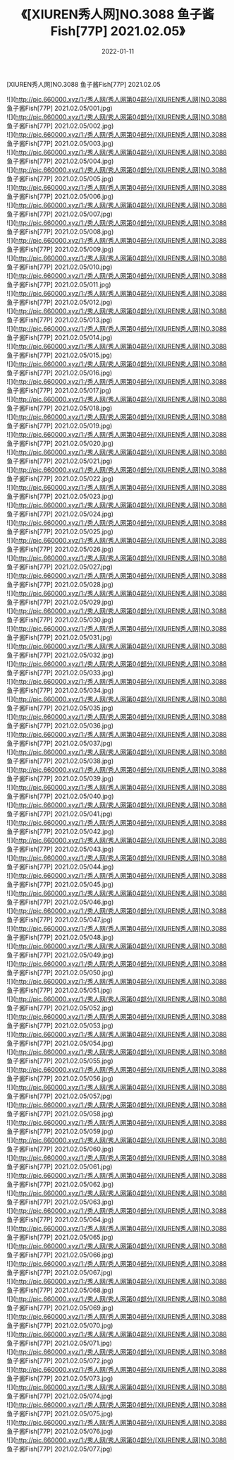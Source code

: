 ﻿---
layout: post
title:  《[XIUREN秀人网]NO.3088 鱼子酱Fish[77P] 2021.02.05》
date:   2022-01-11
img: http://pic.660000.xyz/1:/秀人网/秀人网第04部分/[XIUREN秀人网]NO.3088 鱼子酱Fish[77P] 2021.02.05/000.jpg
categories: [美女, 清纯, 唯美]
---

[XIUREN秀人网]NO.3088 鱼子酱Fish[77P] 2021.02.05

 ![](http://pic.660000.xyz/1:/秀人网/秀人网第04部分/[XIUREN秀人网]NO.3088 鱼子酱Fish[77P] 2021.02.05/001.jpg) <br>![](http://pic.660000.xyz/1:/秀人网/秀人网第04部分/[XIUREN秀人网]NO.3088 鱼子酱Fish[77P] 2021.02.05/002.jpg) <br>![](http://pic.660000.xyz/1:/秀人网/秀人网第04部分/[XIUREN秀人网]NO.3088 鱼子酱Fish[77P] 2021.02.05/003.jpg) <br>![](http://pic.660000.xyz/1:/秀人网/秀人网第04部分/[XIUREN秀人网]NO.3088 鱼子酱Fish[77P] 2021.02.05/004.jpg) <br>![](http://pic.660000.xyz/1:/秀人网/秀人网第04部分/[XIUREN秀人网]NO.3088 鱼子酱Fish[77P] 2021.02.05/005.jpg) <br>![](http://pic.660000.xyz/1:/秀人网/秀人网第04部分/[XIUREN秀人网]NO.3088 鱼子酱Fish[77P] 2021.02.05/006.jpg) <br>![](http://pic.660000.xyz/1:/秀人网/秀人网第04部分/[XIUREN秀人网]NO.3088 鱼子酱Fish[77P] 2021.02.05/007.jpg) <br>![](http://pic.660000.xyz/1:/秀人网/秀人网第04部分/[XIUREN秀人网]NO.3088 鱼子酱Fish[77P] 2021.02.05/008.jpg) <br>![](http://pic.660000.xyz/1:/秀人网/秀人网第04部分/[XIUREN秀人网]NO.3088 鱼子酱Fish[77P] 2021.02.05/009.jpg) <br>![](http://pic.660000.xyz/1:/秀人网/秀人网第04部分/[XIUREN秀人网]NO.3088 鱼子酱Fish[77P] 2021.02.05/010.jpg) <br>![](http://pic.660000.xyz/1:/秀人网/秀人网第04部分/[XIUREN秀人网]NO.3088 鱼子酱Fish[77P] 2021.02.05/011.jpg) <br>![](http://pic.660000.xyz/1:/秀人网/秀人网第04部分/[XIUREN秀人网]NO.3088 鱼子酱Fish[77P] 2021.02.05/012.jpg) <br>![](http://pic.660000.xyz/1:/秀人网/秀人网第04部分/[XIUREN秀人网]NO.3088 鱼子酱Fish[77P] 2021.02.05/013.jpg) <br>![](http://pic.660000.xyz/1:/秀人网/秀人网第04部分/[XIUREN秀人网]NO.3088 鱼子酱Fish[77P] 2021.02.05/014.jpg) <br>![](http://pic.660000.xyz/1:/秀人网/秀人网第04部分/[XIUREN秀人网]NO.3088 鱼子酱Fish[77P] 2021.02.05/015.jpg) <br>![](http://pic.660000.xyz/1:/秀人网/秀人网第04部分/[XIUREN秀人网]NO.3088 鱼子酱Fish[77P] 2021.02.05/016.jpg) <br>![](http://pic.660000.xyz/1:/秀人网/秀人网第04部分/[XIUREN秀人网]NO.3088 鱼子酱Fish[77P] 2021.02.05/017.jpg) <br>![](http://pic.660000.xyz/1:/秀人网/秀人网第04部分/[XIUREN秀人网]NO.3088 鱼子酱Fish[77P] 2021.02.05/018.jpg) <br>![](http://pic.660000.xyz/1:/秀人网/秀人网第04部分/[XIUREN秀人网]NO.3088 鱼子酱Fish[77P] 2021.02.05/019.jpg) <br>![](http://pic.660000.xyz/1:/秀人网/秀人网第04部分/[XIUREN秀人网]NO.3088 鱼子酱Fish[77P] 2021.02.05/020.jpg) <br>![](http://pic.660000.xyz/1:/秀人网/秀人网第04部分/[XIUREN秀人网]NO.3088 鱼子酱Fish[77P] 2021.02.05/021.jpg) <br>![](http://pic.660000.xyz/1:/秀人网/秀人网第04部分/[XIUREN秀人网]NO.3088 鱼子酱Fish[77P] 2021.02.05/022.jpg) <br>![](http://pic.660000.xyz/1:/秀人网/秀人网第04部分/[XIUREN秀人网]NO.3088 鱼子酱Fish[77P] 2021.02.05/023.jpg) <br>![](http://pic.660000.xyz/1:/秀人网/秀人网第04部分/[XIUREN秀人网]NO.3088 鱼子酱Fish[77P] 2021.02.05/024.jpg) <br>![](http://pic.660000.xyz/1:/秀人网/秀人网第04部分/[XIUREN秀人网]NO.3088 鱼子酱Fish[77P] 2021.02.05/025.jpg) <br>![](http://pic.660000.xyz/1:/秀人网/秀人网第04部分/[XIUREN秀人网]NO.3088 鱼子酱Fish[77P] 2021.02.05/026.jpg) <br>![](http://pic.660000.xyz/1:/秀人网/秀人网第04部分/[XIUREN秀人网]NO.3088 鱼子酱Fish[77P] 2021.02.05/027.jpg) <br>![](http://pic.660000.xyz/1:/秀人网/秀人网第04部分/[XIUREN秀人网]NO.3088 鱼子酱Fish[77P] 2021.02.05/028.jpg) <br>![](http://pic.660000.xyz/1:/秀人网/秀人网第04部分/[XIUREN秀人网]NO.3088 鱼子酱Fish[77P] 2021.02.05/029.jpg) <br>![](http://pic.660000.xyz/1:/秀人网/秀人网第04部分/[XIUREN秀人网]NO.3088 鱼子酱Fish[77P] 2021.02.05/030.jpg) <br>![](http://pic.660000.xyz/1:/秀人网/秀人网第04部分/[XIUREN秀人网]NO.3088 鱼子酱Fish[77P] 2021.02.05/031.jpg) <br>![](http://pic.660000.xyz/1:/秀人网/秀人网第04部分/[XIUREN秀人网]NO.3088 鱼子酱Fish[77P] 2021.02.05/032.jpg) <br>![](http://pic.660000.xyz/1:/秀人网/秀人网第04部分/[XIUREN秀人网]NO.3088 鱼子酱Fish[77P] 2021.02.05/033.jpg) <br>![](http://pic.660000.xyz/1:/秀人网/秀人网第04部分/[XIUREN秀人网]NO.3088 鱼子酱Fish[77P] 2021.02.05/034.jpg) <br>![](http://pic.660000.xyz/1:/秀人网/秀人网第04部分/[XIUREN秀人网]NO.3088 鱼子酱Fish[77P] 2021.02.05/035.jpg) <br>![](http://pic.660000.xyz/1:/秀人网/秀人网第04部分/[XIUREN秀人网]NO.3088 鱼子酱Fish[77P] 2021.02.05/036.jpg) <br>![](http://pic.660000.xyz/1:/秀人网/秀人网第04部分/[XIUREN秀人网]NO.3088 鱼子酱Fish[77P] 2021.02.05/037.jpg) <br>![](http://pic.660000.xyz/1:/秀人网/秀人网第04部分/[XIUREN秀人网]NO.3088 鱼子酱Fish[77P] 2021.02.05/038.jpg) <br>![](http://pic.660000.xyz/1:/秀人网/秀人网第04部分/[XIUREN秀人网]NO.3088 鱼子酱Fish[77P] 2021.02.05/039.jpg) <br>![](http://pic.660000.xyz/1:/秀人网/秀人网第04部分/[XIUREN秀人网]NO.3088 鱼子酱Fish[77P] 2021.02.05/040.jpg) <br>![](http://pic.660000.xyz/1:/秀人网/秀人网第04部分/[XIUREN秀人网]NO.3088 鱼子酱Fish[77P] 2021.02.05/041.jpg) <br>![](http://pic.660000.xyz/1:/秀人网/秀人网第04部分/[XIUREN秀人网]NO.3088 鱼子酱Fish[77P] 2021.02.05/042.jpg) <br>![](http://pic.660000.xyz/1:/秀人网/秀人网第04部分/[XIUREN秀人网]NO.3088 鱼子酱Fish[77P] 2021.02.05/043.jpg) <br>![](http://pic.660000.xyz/1:/秀人网/秀人网第04部分/[XIUREN秀人网]NO.3088 鱼子酱Fish[77P] 2021.02.05/044.jpg) <br>![](http://pic.660000.xyz/1:/秀人网/秀人网第04部分/[XIUREN秀人网]NO.3088 鱼子酱Fish[77P] 2021.02.05/045.jpg) <br>![](http://pic.660000.xyz/1:/秀人网/秀人网第04部分/[XIUREN秀人网]NO.3088 鱼子酱Fish[77P] 2021.02.05/046.jpg) <br>![](http://pic.660000.xyz/1:/秀人网/秀人网第04部分/[XIUREN秀人网]NO.3088 鱼子酱Fish[77P] 2021.02.05/047.jpg) <br>![](http://pic.660000.xyz/1:/秀人网/秀人网第04部分/[XIUREN秀人网]NO.3088 鱼子酱Fish[77P] 2021.02.05/048.jpg) <br>![](http://pic.660000.xyz/1:/秀人网/秀人网第04部分/[XIUREN秀人网]NO.3088 鱼子酱Fish[77P] 2021.02.05/049.jpg) <br>![](http://pic.660000.xyz/1:/秀人网/秀人网第04部分/[XIUREN秀人网]NO.3088 鱼子酱Fish[77P] 2021.02.05/050.jpg) <br>![](http://pic.660000.xyz/1:/秀人网/秀人网第04部分/[XIUREN秀人网]NO.3088 鱼子酱Fish[77P] 2021.02.05/051.jpg) <br>![](http://pic.660000.xyz/1:/秀人网/秀人网第04部分/[XIUREN秀人网]NO.3088 鱼子酱Fish[77P] 2021.02.05/052.jpg) <br>![](http://pic.660000.xyz/1:/秀人网/秀人网第04部分/[XIUREN秀人网]NO.3088 鱼子酱Fish[77P] 2021.02.05/053.jpg) <br>![](http://pic.660000.xyz/1:/秀人网/秀人网第04部分/[XIUREN秀人网]NO.3088 鱼子酱Fish[77P] 2021.02.05/054.jpg) <br>![](http://pic.660000.xyz/1:/秀人网/秀人网第04部分/[XIUREN秀人网]NO.3088 鱼子酱Fish[77P] 2021.02.05/055.jpg) <br>![](http://pic.660000.xyz/1:/秀人网/秀人网第04部分/[XIUREN秀人网]NO.3088 鱼子酱Fish[77P] 2021.02.05/056.jpg) <br>![](http://pic.660000.xyz/1:/秀人网/秀人网第04部分/[XIUREN秀人网]NO.3088 鱼子酱Fish[77P] 2021.02.05/057.jpg) <br>![](http://pic.660000.xyz/1:/秀人网/秀人网第04部分/[XIUREN秀人网]NO.3088 鱼子酱Fish[77P] 2021.02.05/058.jpg) <br>![](http://pic.660000.xyz/1:/秀人网/秀人网第04部分/[XIUREN秀人网]NO.3088 鱼子酱Fish[77P] 2021.02.05/059.jpg) <br>![](http://pic.660000.xyz/1:/秀人网/秀人网第04部分/[XIUREN秀人网]NO.3088 鱼子酱Fish[77P] 2021.02.05/060.jpg) <br>![](http://pic.660000.xyz/1:/秀人网/秀人网第04部分/[XIUREN秀人网]NO.3088 鱼子酱Fish[77P] 2021.02.05/061.jpg) <br>![](http://pic.660000.xyz/1:/秀人网/秀人网第04部分/[XIUREN秀人网]NO.3088 鱼子酱Fish[77P] 2021.02.05/062.jpg) <br>![](http://pic.660000.xyz/1:/秀人网/秀人网第04部分/[XIUREN秀人网]NO.3088 鱼子酱Fish[77P] 2021.02.05/063.jpg) <br>![](http://pic.660000.xyz/1:/秀人网/秀人网第04部分/[XIUREN秀人网]NO.3088 鱼子酱Fish[77P] 2021.02.05/064.jpg) <br>![](http://pic.660000.xyz/1:/秀人网/秀人网第04部分/[XIUREN秀人网]NO.3088 鱼子酱Fish[77P] 2021.02.05/065.jpg) <br>![](http://pic.660000.xyz/1:/秀人网/秀人网第04部分/[XIUREN秀人网]NO.3088 鱼子酱Fish[77P] 2021.02.05/066.jpg) <br>![](http://pic.660000.xyz/1:/秀人网/秀人网第04部分/[XIUREN秀人网]NO.3088 鱼子酱Fish[77P] 2021.02.05/067.jpg) <br>![](http://pic.660000.xyz/1:/秀人网/秀人网第04部分/[XIUREN秀人网]NO.3088 鱼子酱Fish[77P] 2021.02.05/068.jpg) <br>![](http://pic.660000.xyz/1:/秀人网/秀人网第04部分/[XIUREN秀人网]NO.3088 鱼子酱Fish[77P] 2021.02.05/069.jpg) <br>![](http://pic.660000.xyz/1:/秀人网/秀人网第04部分/[XIUREN秀人网]NO.3088 鱼子酱Fish[77P] 2021.02.05/070.jpg) <br>![](http://pic.660000.xyz/1:/秀人网/秀人网第04部分/[XIUREN秀人网]NO.3088 鱼子酱Fish[77P] 2021.02.05/071.jpg) <br>![](http://pic.660000.xyz/1:/秀人网/秀人网第04部分/[XIUREN秀人网]NO.3088 鱼子酱Fish[77P] 2021.02.05/072.jpg) <br>![](http://pic.660000.xyz/1:/秀人网/秀人网第04部分/[XIUREN秀人网]NO.3088 鱼子酱Fish[77P] 2021.02.05/073.jpg) <br>![](http://pic.660000.xyz/1:/秀人网/秀人网第04部分/[XIUREN秀人网]NO.3088 鱼子酱Fish[77P] 2021.02.05/074.jpg) <br>![](http://pic.660000.xyz/1:/秀人网/秀人网第04部分/[XIUREN秀人网]NO.3088 鱼子酱Fish[77P] 2021.02.05/075.jpg) <br>![](http://pic.660000.xyz/1:/秀人网/秀人网第04部分/[XIUREN秀人网]NO.3088 鱼子酱Fish[77P] 2021.02.05/076.jpg) <br>![](http://pic.660000.xyz/1:/秀人网/秀人网第04部分/[XIUREN秀人网]NO.3088 鱼子酱Fish[77P] 2021.02.05/077.jpg) <br>